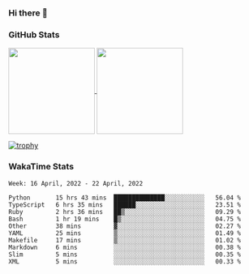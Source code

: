 ### Hi there 👋

### GitHub Stats

<a href="https://github.com/anuraghazra/github-readme-stats">
  <img align="center" height="170px" src="https://github-readme-stats.vercel.app/api/top-langs/?username=tksfjt1024&layout=compact&count_private=true&show_icons=true&show_icons=true&theme=graywhite" />
</a>
<a href="https://github.com/anuraghazra/github-readme-stats">
  <img align="center" height="170px" src="https://github-readme-stats.vercel.app/api?username=tksfjt1024&count_private=true&show_icons=true&show_icons=true&theme=graywhite" />
</a>

[![trophy](https://github-profile-trophy.vercel.app/?username=tksfjt1024)](https://github.com/ryo-ma/github-profile-trophy)

### WakaTime Stats

<!--START_SECTION:waka-->
```text
Week: 16 April, 2022 - 22 April, 2022

Python       15 hrs 43 mins  ██████████████░░░░░░░░░░░   56.04 % 
TypeScript   6 hrs 35 mins   ██████░░░░░░░░░░░░░░░░░░░   23.51 % 
Ruby         2 hrs 36 mins   ██▒░░░░░░░░░░░░░░░░░░░░░░   09.29 % 
Bash         1 hr 19 mins    █▒░░░░░░░░░░░░░░░░░░░░░░░   04.75 % 
Other        38 mins         ▓░░░░░░░░░░░░░░░░░░░░░░░░   02.27 % 
YAML         25 mins         ▒░░░░░░░░░░░░░░░░░░░░░░░░   01.49 % 
Makefile     17 mins         ▒░░░░░░░░░░░░░░░░░░░░░░░░   01.02 % 
Markdown     6 mins          ░░░░░░░░░░░░░░░░░░░░░░░░░   00.38 % 
Slim         5 mins          ░░░░░░░░░░░░░░░░░░░░░░░░░   00.35 % 
XML          5 mins          ░░░░░░░░░░░░░░░░░░░░░░░░░   00.33 % 
```
<!--END_SECTION:waka-->
